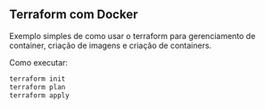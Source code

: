 ## Terraform com Docker

Exemplo simples de como usar o terraform para gerenciamento de container, criação de imagens e criação de containers.

Como executar:

```bash
terraform init
terraform plan
terraform apply
```
